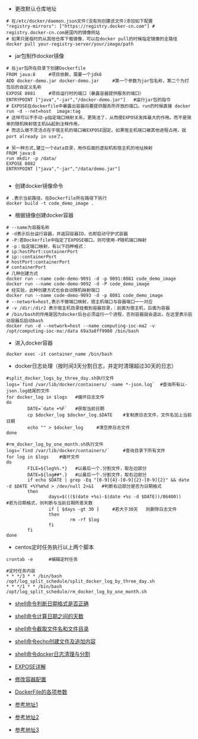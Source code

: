 - 更改默认仓库地址
```
# 在/etc/docker/daemon.json文件(没有则创建该文件)添加如下配置
"registry-mirrors": ["https://registry.docker-cn.com"] # registry.docker-cn.com是国内的镜像网站
# 如果只是临时的从其他仓库下载镜像，可以在docker pull的时候指定镜像的全路径
docker pull your-registry-server/your/image/path
```
- jar包制作docker镜像
```
# 在jar包所在目录下创建Dockerfile
FROM java:8     #项目依赖，需要一个jdk8
ADD docker-demo.jar docker-demo.jar     #第一个参数为jar包名称，第二个为打包后的自定义名称
EXPOSE 8081     #项目运行时的端口（暴露容器提供服务的端口）
ENTRYPOINT ["java","-jar","/docker-demo.jar"]   #运行jar包的指令
# EXPOSE在dockerfile中暴露出容器将要提供服务所开放的端口。run的时候直接 docker run -d --net=host  image:tag
# 这样可以不手动-p指定端口映射关系，更简洁了，从而使EXPOSE发挥最大的作用。而不是简单的随机映射宿主机&&起到注释作用。
# 而这么做不灵活点在于宿主机的端口被EXPOSE固定。如果宿主机端口被其他进程占用，就port already in use了。

# 另一种方式,建立一个data目录，用作后面的虚拟机和宿主机的地址映射
FROM java:8
run mkdir -p /data/   
EXPOSE 8082
ENTRYPOINT ["java","-jar","/data/demo.jar"]


```
- 创建docker镜像命令
```
# .表示当前路径，在Dockerfile所在路径下执行
docker build -t code_demo_image .
```
- 根据镜像创建docker容器
```
# --name为容器名称
# -d表示后台运行容器，并返回容器ID，也即启动守护式容器
# -P:若Dockerfile中指定了EXPOSE端口，则可使用-P随机端口映射
# -p：指定端口映射，有以下四种格式：
# ip:hostPort:containerPort
# ip::containerPort
# hostPort:containerPort
# containerPort
# 几种创建方式
docker run --name code-demo-9091 -d -p 9091:8081 code_demo_image
docker run --name code-demo-9092 -d -P code_demo_image
# 经实验，此种创建方式也会自动随机映射端口
docker run --name code-demo-9093 -d -p 8081 code_demo_image
# --network=host,表示不做端口映射，宿主机端口与容器端口一一对应
# -v /dir:/dir2 表示宿主机目录挂载到容器目录，：前面为宿主机，后面为容器
# /bin/bash的作用是因为docker后台必须运行一个进程，否则容器就会退出，在这里表示启动容器后启动bash
docker run -d --network=host --name computing-ioc-ma2 -v /opt/computing-ioc-ma:/data 69a3a8ff9980 /bin/bash

```
- 进入docker容器
```
docker exec -it container_name /bin/bash
```
- docker日志处理（按时间3天分割日志，并定时清理超过30天的日志）
```
#split_docker_logs_by_three_day.sh执行文件
logs=`find /var/lib/docker/containers/ -name *-json.log`  #查询所有以-json.log结尾的文件
for docker_log in $logs   #循环日志文件
do
        DATE=`date +%F`   #获取当前日期
        cp $docker_log $docker_log.$DATE    #复制原日志文件，文件名加上当前日期
        echo "" > $docker_log     #清空原日志文件
done

#rm_docker_log_by_one_month.sh执行文件
logs=`find /var/lib/docker/containers/`     #查询目录下所有文件
for log in $logs    #循环文件
do
        FILE=${log%%.*}   #以最后一个.分割文件，取左边部分
        DATE=${log##*.}   #以最后一个.分割文件，取右边部分
        if echo $DATE | grep -Eq "[0-9]{4}-[0-9]{2}-[0-9]{2}" && date -d $DATE +%Y%m%d > /dev/null 2>&1   #判断右边部分是否为日期格式
        then
                days=$((($(date +%s)-$(date +%s -d $DATE))/86400))    #若为日期格式，则判断与当前日期所差天数
                if [ $days -gt 30 ]     #若大于30天   则删除日志文件
                then
                        rm -rf $log
                fi
        fi
done
```
- centos定时任务执行以上两个脚本
```
crontab -e      #编辑定时任务

#定时任务内容
* * */3 * * /bin/bash /opt/log_split_schedule/split_docker_log_by_three_day.sh
* * */1 * * /bin/bash /opt/log_split_schedule/rm_docker_log_by_one_month.sh
```
- [shell命令判断日期格式是否正确](https://blog.csdn.net/weixin_30725315/article/details/97744504)
- [shell命令计算日期之间的天数](https://blog.csdn.net/mydriverc2/article/details/78592107)
- [shell命令截取文件名和文件目录](https://blog.csdn.net/u010670689/article/details/53425111)
- [shell命令echo创建文件及追加内容](https://blog.csdn.net/wwwlyj123321/article/details/81669342)
- [shell命令docker日志清理与分割](https://blog.csdn.net/GX_1_11_real/article/details/84537720)

- [EXPOSE详解](https://blog.csdn.net/finalheart/article/details/100751447)
- [修改容器配置](https://www.jianshu.com/p/1c4ca951849d)
- [DockerFile的各项参数](https://cloud.tencent.com/developer/news/275000)
- [参考地址1](https://www.jianshu.com/p/a84e8cf33b34)
- [参考地址2](https://blog.csdn.net/lizhiqiang1217/article/details/89070075)
- [参考地址3](https://blog.csdn.net/yufei_java/article/details/78739667)
